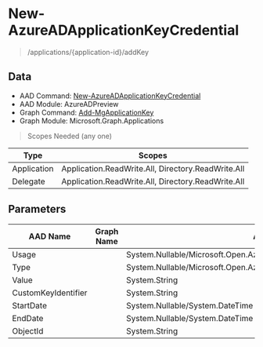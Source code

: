 # New-AzureADApplicationKeyCredential

> /applications/{application-id}/addKey

## Data

+ AAD Command: [New-AzureADApplicationKeyCredential](https://docs.microsoft.com/en-us/powershell/module/AzureADPreview/New-AzureADApplicationKeyCredential)
+ AAD Module: AzureADPreview
+ Graph Command: [Add-MgApplicationKey](https://docs.microsoft.com/en-us/powershell/module/Microsoft.Graph.Applications/Add-MgApplicationKey)
+ Graph Module: Microsoft.Graph.Applications

> Scopes Needed (any one)

|Type|Scopes|
|---|---|
|Application|Application.ReadWrite.All, Directory.ReadWrite.All|
|Delegate|Application.ReadWrite.All, Directory.ReadWrite.All|

## Parameters

|AAD Name|Graph Name|AAD Type|Graph Type|Infos|
|---|---|---|---|---|
|Usage||System.Nullable/Microsoft.Open.AzureAD.Graph.PowerShell.Custom.KeyUsage|||
|Type||System.Nullable/Microsoft.Open.AzureAD.Graph.PowerShell.Custom.KeyType|||
|Value||System.String|||
|CustomKeyIdentifier||System.String|||
|StartDate||System.Nullable/System.DateTime|||
|EndDate||System.Nullable/System.DateTime|||
|ObjectId||System.String|||

